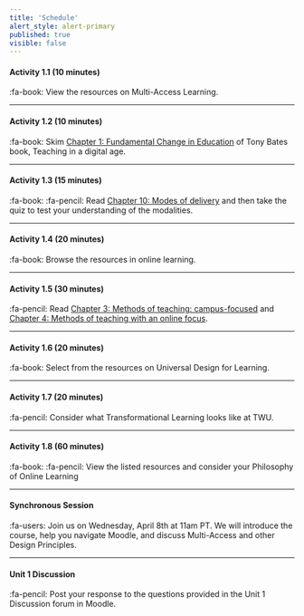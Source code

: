 ```yaml
---
title: 'Schedule'
alert_style: alert-primary
published: true
visible: false
---
```



#### Activity 1.1  (10 minutes)
:fa-book: View the resources on Multi-Access Learning.

---
#### Activity 1.2 (10 minutes)
:fa-book: Skim [Chapter 1: Fundamental Change in Education](https://pressbooks.bccampus.ca/teachinginadigitalagev2/part/chapter-1-fundamental-change-in-education/) of Tony Bates book, Teaching in a digital age.

---
#### Activity 1.3  (15 minutes)
:fa-book: :fa-pencil: Read [Chapter 10: Modes of delivery](https://pressbooks.bccampus.ca/teachinginadigitalagev2/part/chapter-10-modes-of-delivery/) and then take the quiz to test your understanding of the modalities.

---
#### Activity 1.4  (20 minutes)
:fa-book: Browse the resources in online learning.

---
#### Activity 1.5  (30 minutes)
:fa-pencil: Read [Chapter 3: Methods of teaching: campus-focused](https://pressbooks.bccampus.ca/teachinginadigitalagev2/part/chapter-4-methods-of-teaching/) and [Chapter 4: Methods of teaching with an online focus](https://pressbooks.bccampus.ca/teachinginadigitalagev2/part/chapter-6-models-for-designing-teaching-and-learning/).

---
#### Activity 1.6  (20 minutes)
:fa-book: Select from the resources on Universal Design for Learning.

---
#### Activity 1.7  (20 minutes)
:fa-pencil: Consider what Transformational Learning looks like at TWU.

---
#### Activity 1.8  (60 minutes)
:fa-book: :fa-pencil: View the listed resources and consider your Philosophy of Online Learning


---
#### Synchronous Session
:fa-users: Join us on Wednesday, April 8th at 11am PT. We will introduce the course, help you navigate Moodle, and discuss Multi-Access and other Design Principles.

---
#### **Unit 1 Discussion**
:fa-pencil: Post your response to the questions provided in the Unit 1 Discussion forum in Moodle.
